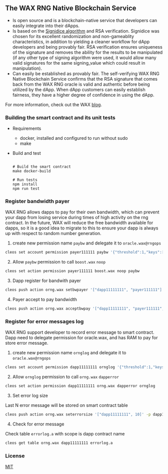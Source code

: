 ## The WAX RNG Native Blockchain Service

- Is open source and is a blockchain-native service that developers can easily integrate into their dApps.
- Is based on the [Signidice algorithm](https://github.com/gluk256/misc/blob/master/rng4ethereum/signidice.md) and RSA verification. Signidice was chosen for its excellent randomization and non-gameablity characteristics, in addition to yielding a cleaner workflow for dApp developers and being provably fair. RSA verification ensures uniqueness of the signature and removes the ability for the results to be manipulated (if any other type of signing algorithm were used, it would allow many valid signatures for the same signing_value which could result in manipulation).
- Can easily be established as provably fair. The self-verifying WAX RNG Native Blockchain Service confirms that the RSA signature that comes back from the WAX RNG oracle is valid and authentic before being utilized by the dApp. When dApp customers can easily establish fairness, they have a higher degree of confidence in using the dApp.

For more information, check out the WAX [blog](https://medium.com/wax-io/how-the-wax-rng-native-blockchain-service-solves-common-problems-for-dapp-developers-28c414fa1ca9).

### Building the smart contract and its unit tests

- Requirements
    - docker, installed and configured to run without sudo
    - make
      
- Build and test
    ```console

    # Build the smart contract
    make docker-build

    # Run tests
    npm install
    npm run test
    ```

### Register bandwidth payer

WAX RNG allows dapps to pay for their own bandwidth, which can prevent your dapp from losing service during times of high activity on the rng contract. In the future, WAX will reduce the free bandwidth available for dapps, so it is a good idea to migrate to this to ensure your dapp is always up with respect to random number generation.

1. create new permission name `paybw` and delegate it to `oracle.wax@rngops`

```bash
cleos set account permission payer111111 paybw '{"threshold":1,"keys":[],"accounts":[{"permission":{"actor":"oracle.wax","permission":"rngops"},"weight":1}]}' -p payer111111
```

2. Allow `paybw` permission to call `boost.wax` `noop`

```bash
cleos set action permission payer111111 boost.wax noop paybw
```

3. Dapp register for bandwith payer

```bash
cleos push action orng.wax setbwpayer '["dapp11111111", "payer111111"]' -p dapp11111111
```

4. Payer accept to pay bandwidth

```bash
cleos push action orng.wax acceptbwpay '["dapp11111111", "payer111111", true]' -p payer111111
```

### Register for error messages log

WAX RNG support developer to record error message to smart contract. Dapp need to delegate permission for oracle.wax, and has RAM to pay for store error message.

1. create new permission name `ornglog` and delegate it to `oracle.wax@rngops`

```bash
cleos set account permission dapp11111111 ornglog '{"threshold":1,"keys":[],"accounts":[{"permission":{"actor":"oracle.wax","permission":"rngops"},"weight":1}]}' -p dapp11111111
```

2. Allow `ornglog` permission to call `orng.wax` `dapperror`

```bash
cleos set action permission dapp11111111 orng.wax dapperror ornglog
```

3. Set error log size

Last N error message will be stored on smart contract table

```bash
cleos push action orng.wax seterrorsize '["dapp11111111", 10]' -p dapp11111111
```

4. Check for error message

Check table `errorlog.a` with scope is dapp contract name

```bash
cleos get table orng.wax dapp11111111 errorlog.a
```

### License
[MIT](https://github.com/worldwide-asset-exchange/wax-orng/blob/master/LICENSE)

